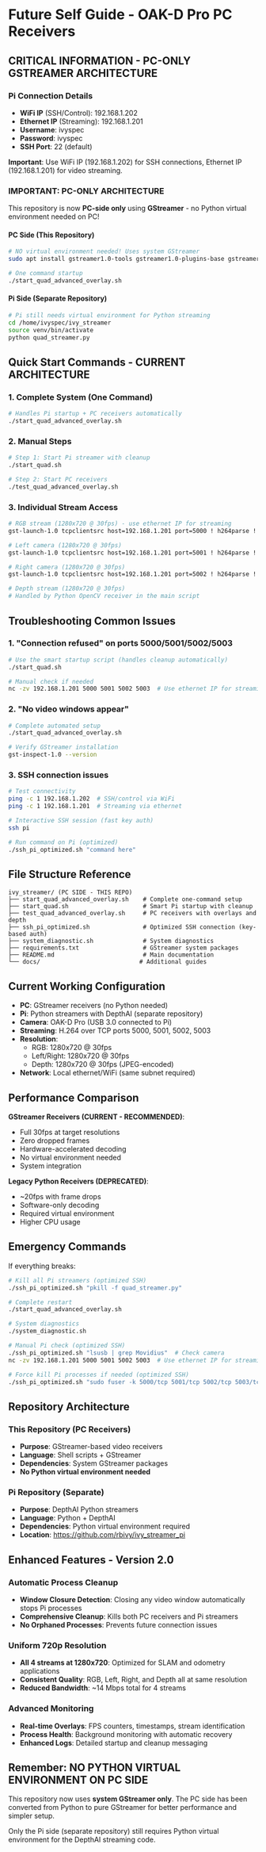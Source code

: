 # Future Self Guide - OAK-D Pro PC Receivers

## CRITICAL INFORMATION - PC-ONLY GSTREAMER ARCHITECTURE

### Pi Connection Details
- **WiFi IP** (SSH/Control): 192.168.1.202
- **Ethernet IP** (Streaming): 192.168.1.201
- **Username**: ivyspec
- **Password**: ivyspec
- **SSH Port**: 22 (default)

**Important**: Use WiFi IP (192.168.1.202) for SSH connections, Ethernet IP (192.168.1.201) for video streaming.

### IMPORTANT: PC-ONLY ARCHITECTURE

This repository is now **PC-side only** using **GStreamer** - no Python virtual environment needed on PC!

#### PC Side (This Repository)
```bash
# NO virtual environment needed! Uses system GStreamer
sudo apt install gstreamer1.0-tools gstreamer1.0-plugins-base gstreamer1.0-plugins-good gstreamer1.0-plugins-bad

# One command startup
./start_quad_advanced_overlay.sh
```

#### Pi Side (Separate Repository)
```bash
# Pi still needs virtual environment for Python streaming
cd /home/ivyspec/ivy_streamer
source venv/bin/activate
python quad_streamer.py
```

## Quick Start Commands - CURRENT ARCHITECTURE

### 1. Complete System (One Command)
```bash
# Handles Pi startup + PC receivers automatically
./start_quad_advanced_overlay.sh
```

### 2. Manual Steps
```bash
# Step 1: Start Pi streamer with cleanup
./start_quad.sh

# Step 2: Start PC receivers
./test_quad_advanced_overlay.sh
```

### 3. Individual Stream Access
```bash
# RGB stream (1280x720 @ 30fps) - use ethernet IP for streaming
gst-launch-1.0 tcpclientsrc host=192.168.1.201 port=5000 ! h264parse ! avdec_h264 ! videoconvert ! autovideosink sync=false

# Left camera (1280x720 @ 30fps)
gst-launch-1.0 tcpclientsrc host=192.168.1.201 port=5001 ! h264parse ! avdec_h264 ! videoconvert ! autovideosink sync=false

# Right camera (1280x720 @ 30fps)
gst-launch-1.0 tcpclientsrc host=192.168.1.201 port=5002 ! h264parse ! avdec_h264 ! videoconvert ! autovideosink sync=false

# Depth stream (1280x720 @ 30fps)
# Handled by Python OpenCV receiver in the main script
```

## Troubleshooting Common Issues

### 1. "Connection refused" on ports 5000/5001/5002/5003
```bash
# Use the smart startup script (handles cleanup automatically)
./start_quad.sh

# Manual check if needed
nc -zv 192.168.1.201 5000 5001 5002 5003  # Use ethernet IP for streaming ports
```

### 2. "No video windows appear"
```bash
# Complete automated setup
./start_quad_advanced_overlay.sh

# Verify GStreamer installation
gst-inspect-1.0 --version
```

### 3. SSH connection issues
```bash
# Test connectivity
ping -c 1 192.168.1.202  # SSH/control via WiFi
ping -c 1 192.168.1.201  # Streaming via ethernet

# Interactive SSH session (fast key auth)
ssh pi

# Run command on Pi (optimized)
./ssh_pi_optimized.sh "command here"
```

## File Structure Reference

```
ivy_streamer/ (PC SIDE - THIS REPO)
├── start_quad_advanced_overlay.sh    # Complete one-command setup
├── start_quad.sh                     # Smart Pi startup with cleanup
├── test_quad_advanced_overlay.sh     # PC receivers with overlays and depth
├── ssh_pi_optimized.sh               # Optimized SSH connection (key-based auth)
├── system_diagnostic.sh              # System diagnostics
├── requirements.txt                  # GStreamer system packages
├── README.md                         # Main documentation
└── docs/                            # Additional guides
```

## Current Working Configuration

- **PC**: GStreamer receivers (no Python needed)
- **Pi**: Python streamers with DepthAI (separate repository)
- **Camera**: OAK-D Pro (USB 3.0 connected to Pi)
- **Streaming**: H.264 over TCP ports 5000, 5001, 5002, 5003
- **Resolution**:
  - RGB: 1280x720 @ 30fps
  - Left/Right: 1280x720 @ 30fps
  - Depth: 1280x720 @ 30fps (JPEG-encoded)
- **Network**: Local ethernet/WiFi (same subnet required)

## Performance Comparison

**GStreamer Receivers (CURRENT - RECOMMENDED)**:
- Full 30fps at target resolutions
- Zero dropped frames
- Hardware-accelerated decoding
- No virtual environment needed
- System integration

**Legacy Python Receivers (DEPRECATED)**:
- ~20fps with frame drops
- Software-only decoding
- Required virtual environment
- Higher CPU usage

## Emergency Commands

If everything breaks:

```bash
# Kill all Pi streamers (optimized SSH)
./ssh_pi_optimized.sh "pkill -f quad_streamer.py"

# Complete restart
./start_quad_advanced_overlay.sh

# System diagnostics
./system_diagnostic.sh

# Manual Pi check (optimized SSH)
./ssh_pi_optimized.sh "lsusb | grep Movidius"  # Check camera
nc -zv 192.168.1.201 5000 5001 5002 5003  # Use ethernet IP for streaming ports    # Check ports

# Force kill Pi processes if needed (optimized SSH)
./ssh_pi_optimized.sh "sudo fuser -k 5000/tcp 5001/tcp 5002/tcp 5003/tcp"
```

## Repository Architecture

### This Repository (PC Receivers)
- **Purpose**: GStreamer-based video receivers
- **Language**: Shell scripts + GStreamer
- **Dependencies**: System GStreamer packages
- **No Python virtual environment needed**

### Pi Repository (Separate)
- **Purpose**: DepthAI Python streamers
- **Language**: Python + DepthAI
- **Dependencies**: Python virtual environment required
- **Location**: https://github.com/rbivy/ivy_streamer_pi

## Enhanced Features - Version 2.0

### Automatic Process Cleanup
- **Window Closure Detection**: Closing any video window automatically stops Pi processes
- **Comprehensive Cleanup**: Kills both PC receivers and Pi streamers
- **No Orphaned Processes**: Prevents future connection issues

### Uniform 720p Resolution
- **All 4 streams at 1280x720**: Optimized for SLAM and odometry applications
- **Consistent Quality**: RGB, Left, Right, and Depth all at same resolution
- **Reduced Bandwidth**: ~14 Mbps total for 4 streams

### Advanced Monitoring
- **Real-time Overlays**: FPS counters, timestamps, stream identification
- **Process Health**: Background monitoring with automatic recovery
- **Enhanced Logs**: Detailed startup and cleanup messaging

## Remember: NO PYTHON VIRTUAL ENVIRONMENT ON PC SIDE

This repository now uses **system GStreamer only**. The PC side has been converted from Python to pure GStreamer for better performance and simpler setup.

Only the Pi side (separate repository) still requires Python virtual environment for the DepthAI streaming code.